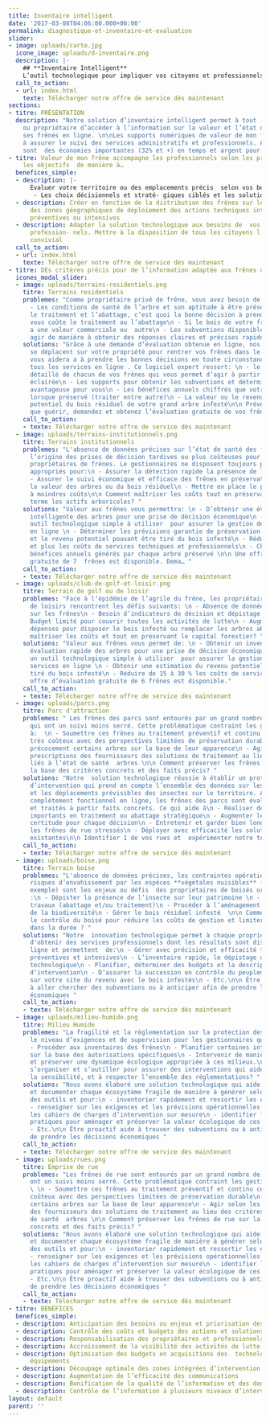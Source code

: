 ```yaml
---
title: Inventaire intelligent
date: '2017-03-08T04:06:00.000+00:00'
permalink: diagnostique-et-inventaire-et-evaluation
slider:
- image: uploads/carte.jpg
  icone_image: uploads/d-inventaire.png
  description: |-
    ## **Inventaire Intelligent**
    L’outil technologique pour impliquer vos citoyens et professionnels
  call_to_action:
  - url: index.html
    texte: Télécharger notre offre de service dès maintenant
sections:
- titre: PRÉSENTATION
  description: "Notre solution d’inventaire intelligent permet à tout  gestionnaire
    ou propriétaire d’accéder à l’information sur la valeur et l’état de santé de
    ses frênes en ligne. \n\nLes supports numériques de valeur de mon frêne aident
    à assurer le suivi des services administratifs et professionnels. Au final ce
    sont  des économies importantes (32% et +) en temps et argent pour tous les propriétaires."
- titre: Valeur de mon frêne accompagne les professionnels selon les priorités et
    les objectifs  de manière à…
  benefices_simple:
  - description: |-
      Évaluer votre territoire ou des emplacements précis  selon vos besoins. Les résultats offrent:
       - Les choix décisionnels et straté- giques ciblés et les solutions économiques.
  - description: Créer en fonction de la distribution des frênes sur le territoire
      des zones géographiques de déploiement des actions techniques intégrées de lutte
      préventives ou intensives
  - description: Adapter la solution technologique aux besoins de  vos résidents ou
      profession- nels. Mettre à la disposition de tous les citoyens l’outil technologique
      convivial
  call_to_action:
  - url: index.html
    texte: Télécharger notre offre de service dès maintenant
- titre: DEs critères précis pour de l’information adaptée aux frênes des...
  icones_modal_slider:
  - image: uploads/terrains-residentiels.png
    titre: Terrains residentiels
    problemes: "Comme propriétaire privé de frêne, vous avez besoin de savoir :\n
      - Les conditions de santé de l’arbre et son aptitude à être préservé\n - Entre
      le traitement et l’abattage, c’est quoi la bonne décision à prendre;\n - Combien
      vous coûte le traitement ou l’abattage\n - Si le bois de votre frêne infesté
      a une valeur commerciale ou  autre\n - Les subventions disponibles \n\n Comment
      agir de manière à obtenir des réponses claires et précises rapidement? "
    solutions: "Grâce à une demande d’évaluation obtenue en ligne, nos professionnels
      se déplacent sur votre propriété pour rentrer vos frênes dans le logiciel qui
      vous aidera a à prendre les bonnes décisions en toute circonstance en plus d’obtenir
      tous les services en ligne . Ce logiciel expert ressort: \n - le bilan de santé
      détaillé de chacun de vos frênes qui vous permet d’agir à partir de la décision
      éclairée\n - Les supports pour obtenir les subventions et déterminer la solution
      avantageuse pour vous\n - Les bénéfices annuels chiffrés que votre arbre génère
      lorsque préservé (traiter entre autre)\n - La valeur ou le revenu monétaire
      potentiel du bois résiduel de votre grand arbre infesté\n\n Prévenir vaut mieux
      que guérir, demandez et obtenez l’évaluation gratuite de vos frênes en ligne "
    call_to_action:
    - texte: Télécharger notre offre de service dès maintenant
  - image: uploads/terrains-institutionnels.png
    titre: Terrains institutionnels
    problemes: "L'absence de données précises sur l’état de santé des frênes est à
      l’origine des prises de décision tardives ou plus coûteuses pour les institutions
      propriétaires de frênes. Le gestionnaires ne disposent toujours pas des outils
      appropriés pour:\n - Assurer la détection rapide la présence de l’insecte\n
      - Assurer le suivi économique et efficace des frênes en préservation\n - Déterminer
      la valeur des arbres ou du bois résiduel\n - Mettre en place le plan de gestion
      à moindres coûts\n\n Comment maîtriser les coûts tout en préservant sur du long
      terme les actifs arboricoles? "
    solutions: "Valeur aux frênes vous permettra: \n - D’obtenir une évaluation rapide
      intelligente des arbres pour une prise de décision économique\n - S’offrir un
      outil technologique simple à utiliser  pour assurer la gestion de tous les services
      en ligne \n - Déterminer les prévisions garantie de préservation des arbres
      et le revenu potentiel pouvant être tiré du bois infesté\n - Réduire de 15 %
      et plus les coûts de services techniques et professionnels\n - Chiffrer les
      bénéfices annuels générés par chaque arbre préservé \n\n Une offre d’évaluation
      gratuite de 7  frênes est disponible. Dema… "
    call_to_action:
    - texte: Télécharger notre offre de service dès maintenant
  - image: uploads/club-de-golf-et-loisir.png
    titre: Terrain de golf ou de loisir
    problemes: "Face à l’épidémie de l’agrile du frêne, les propriétaires des clubs
      de loisirs rencontrent les défis suivants: \n - Absence de données qualitatives
      sur les frênes\n - Besoin d’indicateurs de décision et dépistage précis\n -
      Budget limité pour couvrir toutes les activités de lutte\n - Augmentation des
      dépenses pour disposer le bois infesté ou remplacer les arbres abattus\n\n Comment
      maîtriser les coûts et tout en préservant le capital forestier? "
    solutions: "Valeur aux frênes vous permet de: \n - Obtenir un inventaire et une
      évaluation rapide des arbres pour une prise de décision économique\n - S’offrir
      un outil technologique simple à utiliser  pour assurer la gestion de tous les
      services en ligne \n - Obtenir une estimation du revenu potentiel pouvant être
      tiré du bois infesté\n - Réduire de 15 à 30 % les coûts de services \n\n Une
      offre d’évaluation gratuite de 6 frênes est disponible."
    call_to_action:
    - texte: Télécharger notre offre de service dès maintenant
  - image: uploads/parcs.png
    titre: Parc d'attraction
    problemes: " Les frênes des parcs sont entourés par un grand nombre de frênes
      qui ont un suivi moins serré. Cette problématique contraint les gestionnaires
      à:  \n - Soumettre ces frênes au traitement préventif et continu ce qui est
      très coûteux avec des perspectives limitées de préservation durable\n - Abattre
      précocement certains arbres sur la base de leur apparence\n - Agir selon les
      prescriptions des fournisseurs des solutions de traitement au lieu des critères
      liés à l’état de santé  arbres \n\n Comment préserver les frênes des parcs sur
      la base des critères concrets et des faits précis? "
    solutions: "Notre  solution technologique réussie à établir un protocole décisionnel
      d’intervention qui prend en compte l’ensemble des données sur les frênes environnants
      et les déplacements prévisibles des insectes sur le territoire. Avec ce protocole
      complètement fonctionnel en ligne, les frênes des parcs sont évalués, suivis
      et traités à partir faits concrets. Ce qui aide à\n - Réaliser des économies
      importants en traitement ou abattage stratégique\n - Augmenter le niveau de
      certitude pour chaque décision\n - Entretenir et garder bien longtemps encore
      les frênes de rue stressés\n - Déployer avec efficacité les solutions de traitement
      existantes\n\n Identifier 1 de vos rues et  expérimenter notre technologie maintenant "
    call_to_action:
    - texte: Télécharger notre offre de service dès maintenant
  - image: uploads/boise.png
    titre: Terrain boise
    problemes: "L'absence de données précises, les contraintes opérationnelles, les
      risques d’envahissement par les espèces **végétales nuisibles** (nerprun par
      exemple) sont les enjeux ou défis  des propriétaires de boisés urbains qui doivent
      :\n - Dépister la présence de l’insecte sur leur patrimoine \n - Planifier les
      travaux (abattage et/ou traitement)\n - Procéder à l’aménagement et à la préservation
      de la biodiversité\n - Gérer le bois résiduel infesté  \n\n Comment prendre
      le contrôle du boisé pour réduire les coûts de gestion et limiter les impacts
      dans la durée ? "
    solutions: "Notre  innovation technologique permet à chaque propriétaire de boisé
      d'obtenir des services professionnels dont les résultats sont disponibles en
      ligne et permettent  de:\n - Gérer avec précision et efficacité toutes les activités
      préventives et intensives\n - L’inventaire rapide, le dépistage ou la surveillance
      technologique\n - Planifier, déterminer des budgets et la description des travaux
      d’intervention\n - D’assurer la succession en contrôle du peuplement \n - D’obtenir
      sur votre site du revenu avec le bois infestés\n - Etc.\n\n Être proactif aide
      à aller chercher des subventions ou à anticiper afin de prendre les décisions
      économiques "
    call_to_action:
    - texte: Télécharger notre offre de service dès maintenant
  - image: uploads/milieu-humide.png
    titre: Milieu Humide
    problemes: "La fragilité et la règlementation sur la protection des milieux augmentent
      le niveau d’exigences et de supervision pour les gestionnaires qui doivent:\n
      - Procéder aux inventaires des frênes\n - Planifier certaines interventions
      sur la base des autorisations spécifiques\n - Intervenir de manière à conserver
      et préserver une dynamique écologique appropriée à ces milieux.\n\n Comment
      s’organiser et s’outiller pour assurer des interventions qui aident à préserver
      la sensibilité, et à respecter l’ensemble des réglementations? "
    solutions: "Nous avons élaboré une solution technologique qui aide à dimensionner
      et documenter chaque écosystème fragile de manière à générer selon le besoin
      des outils et pour:\n - inventorier rapidement et ressortir les enjeux spécifiques\n
      - renseigner sur les exigences et les prévisions opérationnelles \n - produire
      les cahiers de charges d’intervention sur mesure\n - identifier les meilleures
      pratiques pour aménager et préserver la valeur écologique de ces écosystèmes\n
      - Etc.\n\n Être proactif aide à trouver des subventions ou à anticiper afin
      de prendre les décisions économiques "
    call_to_action:
    - texte: Télécharger notre offre de service dès maintenant
  - image: uploads/rues.png
    titre: Emprise de rue
    problemes: "Les frênes de rue sont entourés par un grand nombre de frênes qui
      ont un suivi moins serré. Cette problématique contraint les gestionnaires à:
      \ \n - Soumettre ces frênes au traitement préventif et continu ce qui est très
      coûteux avec des perspectives limitées de préservation durable\n - Abattre précocement
      certains arbres sur la base de leur apparence\n - Agir selon les prescriptions
      des fournisseurs des solutions de traitement au lieu des critères liés à l’état
      de santé  arbres \n\n Comment préserver les frênes de rue sur la base des critères
      concrets et des faits précis? "
    solutions: "Nous avons élaboré une solution technologique qui aide à dimensionner
      et documenter chaque écosystème fragile de manière à générer selon le besoin
      des outils et pour:\n - inventorier rapidement et ressortir les enjeux spécifiques\n
      - renseigner sur les exigences et les prévisions opérationnelles \n - produire
      les cahiers de charges d’intervention sur mesure\n - identifier les meilleures
      pratiques pour aménager et préserver la valeur écologique de ces écosystèmes\n
      - Etc.\n\n Être proactif aide à trouver des subventions ou à anticiper afin
      de prendre les décisions économiques "
    call_to_action:
    - texte: Télécharger notre offre de service dès maintenant
- titre: BÉNÉFICES
  benefices_simple:
  - description: Anticipation des besoins ou enjeux et priorisation des activités
  - description: Contrôle des coûts et budgets des actions et solutions
  - description: Responsabilisation des propriétaires et professionnels
  - description: Accroissement de la visibilité des activités de lutte
  - description: Optimisation des budgets en acquisitions des  technologies et des
      équipements
  - description: Découpage optimale des zones intégrées d’intervention
  - description: Augmentation de l’efficacité des communications
  - description: Bonification de la qualité de l’information et des données
  - description: Contrôle de l’information à plusieurs niveaux d’intervention
layout: default
parent: ''
---
```


